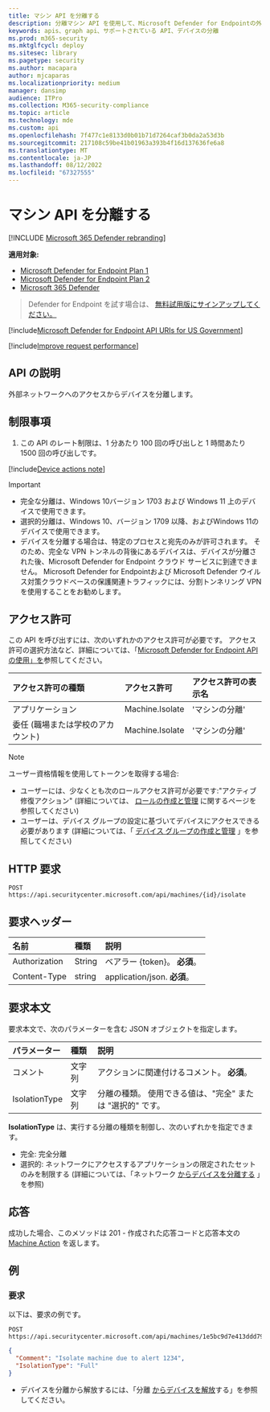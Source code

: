 ```yaml
---
title: マシン API を分離する
description: 分離マシン API を使用して、Microsoft Defender for Endpointの外部ネットワークへのアクセスからデバイスを分離する方法について説明します。
keywords: apis、graph api、サポートされている API、デバイスの分離
ms.prod: m365-security
ms.mktglfcycl: deploy
ms.sitesec: library
ms.pagetype: security
ms.author: macapara
author: mjcaparas
ms.localizationpriority: medium
manager: dansimp
audience: ITPro
ms.collection: M365-security-compliance
ms.topic: article
ms.technology: mde
ms.custom: api
ms.openlocfilehash: 7f477c1e8133d0b01b71d7264caf3b0da2a53d3b
ms.sourcegitcommit: 217108c59be41b01963a393b4f16d137636fe6a8
ms.translationtype: MT
ms.contentlocale: ja-JP
ms.lasthandoff: 08/12/2022
ms.locfileid: "67327555"
---
```

# <a name="isolate-machine-api"></a>マシン API を分離する

[!INCLUDE [Microsoft 365 Defender rebranding](../../includes/microsoft-defender.md)]


**適用対象:**
- [Microsoft Defender for Endpoint Plan 1](https://go.microsoft.com/fwlink/p/?linkid=2154037)
- [Microsoft Defender for Endpoint Plan 2](https://go.microsoft.com/fwlink/p/?linkid=2154037)
- [Microsoft 365 Defender](https://go.microsoft.com/fwlink/?linkid=2118804)


> Defender for Endpoint を試す場合は、 [無料試用版にサインアップしてください。](https://signup.microsoft.com/create-account/signup?products=7f379fee-c4f9-4278-b0a1-e4c8c2fcdf7e&ru=https://aka.ms/MDEp2OpenTrial?ocid=docs-wdatp-exposedapis-abovefoldlink)

[!include[Microsoft Defender for Endpoint API URIs for US Government](../../includes/microsoft-defender-api-usgov.md)]

[!include[Improve request performance](../../includes/improve-request-performance.md)]

## <a name="api-description"></a>API の説明

外部ネットワークへのアクセスからデバイスを分離します。

## <a name="limitations"></a>制限事項

1. この API のレート制限は、1 分あたり 100 回の呼び出しと 1 時間あたり 1500 回の呼び出しです。

[!include[Device actions note](../../includes/machineactionsnote.md)]

> [!IMPORTANT]
>
> - 完全な分離は、Windows 10バージョン 1703 および Windows 11 上のデバイスで使用できます。
> - 選択的分離は、Windows 10、バージョン 1709 以降、およびWindows 11のデバイスで使用できます。
> - デバイスを分離する場合は、特定のプロセスと宛先のみが許可されます。 そのため、完全な VPN トンネルの背後にあるデバイスは、デバイスが分離された後、Microsoft Defender for Endpoint クラウド サービスに到達できません。 Microsoft Defender for Endpointおよび Microsoft Defender ウイルス対策クラウドベースの保護関連トラフィックには、分割トンネリング VPN を使用することをお勧めします。

## <a name="permissions"></a>アクセス許可

この API を呼び出すには、次のいずれかのアクセス許可が必要です。 アクセス許可の選択方法など、詳細については、「[Microsoft Defender for Endpoint API の使用」を](apis-intro.md)参照してください。

アクセス許可の種類|アクセス許可|アクセス許可の表示名
:---|:---|:---
アプリケーション|Machine.Isolate|'マシンの分離'
委任 (職場または学校のアカウント)|Machine.Isolate|'マシンの分離'

> [!NOTE]
> ユーザー資格情報を使用してトークンを取得する場合:
>
> - ユーザーには、少なくとも次のロールアクセス許可が必要です:"アクティブ修復アクション" (詳細については、 [ロールの作成と管理](user-roles.md) に関するページを参照してください)
> - ユーザーは、デバイス グループの設定に基づいてデバイスにアクセスできる必要があります (詳細については、「 [デバイス グループの作成と管理](machine-groups.md) 」を参照してください)

## <a name="http-request"></a>HTTP 要求

```http
POST https://api.securitycenter.microsoft.com/api/machines/{id}/isolate
```

## <a name="request-headers"></a>要求ヘッダー

名前|種類|説明
:---|:---|:---
Authorization|String|ベアラー {token}。 **必須**。
Content-Type|string|application/json. **必須**。

## <a name="request-body"></a>要求本文

要求本文で、次のパラメーターを含む JSON オブジェクトを指定します。

パラメーター|種類|説明
:---|:---|:---
コメント|文字列|アクションに関連付けるコメント。 **必須**。
IsolationType|文字列|分離の種類。 使用できる値は、"完全" または "選択的" です。

**IsolationType** は、実行する分離の種類を制御し、次のいずれかを指定できます。

- 完全: 完全分離
- 選択的: ネットワークにアクセスするアプリケーションの限定されたセットのみを制限する (詳細については、「ネットワーク [からデバイスを分離する](respond-machine-alerts.md#isolate-devices-from-the-network) 」を参照)

## <a name="response"></a>応答

成功した場合、このメソッドは 201 - 作成された応答コードと応答本文の [Machine Action](machineaction.md) を返します。

## <a name="example"></a>例

### <a name="request"></a>要求

以下は、要求の例です。

```http
POST https://api.securitycenter.microsoft.com/api/machines/1e5bc9d7e413ddd7902c2932e418702b84d0cc07/isolate
```

```json
{
  "Comment": "Isolate machine due to alert 1234",
  "IsolationType": "Full" 
}
```

- デバイスを分離から解放するには、「分離 [からデバイスを解放](unisolate-machine.md)する」を参照してください。

